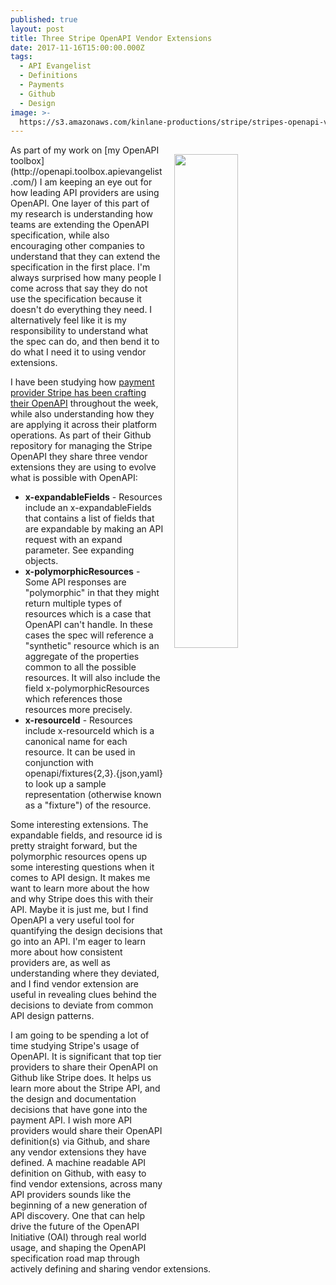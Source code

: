 ```yaml
---
published: true
layout: post
title: Three Stripe OpenAPI Vendor Extensions
date: 2017-11-16T15:00:00.000Z
tags:
  - API Evangelist
  - Definitions
  - Payments
  - Github
  - Design
image: >-
  https://s3.amazonaws.com/kinlane-productions/stripe/stripes-openapi-vendor-extension.png
---
```

<p><img src="https://s3.amazonaws.com/kinlane-productions/stripe/stripes-openapi-vendor-extension.png" align="right" width="45%" style="padding: 15px;" /></p>As part of my work on [my OpenAPI toolbox](http://openapi.toolbox.apievangelist.com/) I am keeping an eye out for how leading API providers are using OpenAPI. One layer of this part of my research is understanding how teams are extending the OpenAPI specification, while also encouraging other companies to understand that they can extend the specification in the first place. I'm always surprised how many people I come across that say they do not use the specification because it doesn't do everything they need. I alternatively feel like it is my responsibility to understand what the spec can do, and then bend it to do what I need it to using vendor extensions.

I have been studying how [payment provider Stripe has been crafting their OpenAPI](https://github.com/stripe/openapi) throughout the week, while also understanding how they are applying it across their platform operations. As part of their Github repository for managing the Stripe OpenAPI they share three vendor extensions they are using to evolve what is possible with OpenAPI:

- **x-expandableFields** - Resources include an x-expandableFields that contains a list of fields that are expandable by making an API request with an expand parameter. See expanding objects.
- **x-polymorphicResources** - Some API responses are "polymorphic" in that they might return multiple types of resources which is a case that OpenAPI can't handle. In these cases the spec will reference a "synthetic" resource which is an aggregate of the properties common to all the possible resources. It will also include the field x-polymorphicResources which references those resources more precisely.
- **x-resourceId** - Resources include x-resourceId which is a canonical name for each resource. It can be used in conjunction with openapi/fixtures{2,3}.{json,yaml} to look up a sample representation (otherwise known as a "fixture") of the resource.

Some interesting extensions. The expandable fields, and resource id is pretty straight forward, but the polymorphic resources opens up some interesting questions when it comes to API design. It makes me want to learn more about the how and why Stripe does this with their API. Maybe it is just me, but I find OpenAPI a very useful tool for quantifying the design decisions that go into an API. I'm eager to learn more about how consistent providers are, as well as understanding where they deviated, and I find vendor extension are useful in revealing clues behind the decisions to deviate from common API design patterns.

I am going to be spending a lot of time studying Stripe's usage of OpenAPI. It is significant that top tier providers to share their OpenAPI on Github like Stripe does. It helps us learn more about the Stripe API, and the design and documentation decisions that have gone into the payment API. I wish more API providers would share their OpenAPI definition(s) via Github, and share any vendor extensions they have defined. A machine readable API definition on Github, with easy to find vendor extensions, across many API providers sounds like the beginning of a new generation of API discovery. One that can help drive the future of the OpenAPI Initiative (OAI) through real world usage, and shaping the OpenAPI specification road map through actively defining and sharing vendor extensions.
